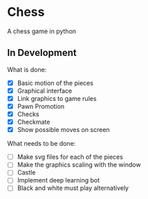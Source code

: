 # Chess
A chess game in python

## In Development
What is done:
- [x] Basic motion of the pieces
- [x] Graphical interface
- [x] Link graphics to game rules
- [x] Pawn Promotion
- [x] Checks
- [x] Checkmate
- [x] Show possible moves on screen

What needs to be done:
- [ ] Make svg files for each of the pieces
- [ ] Make the graphics scaling with the window
- [ ] Castle
- [ ] Implement deep learning bot
- [ ] Black and white must play alternatively
